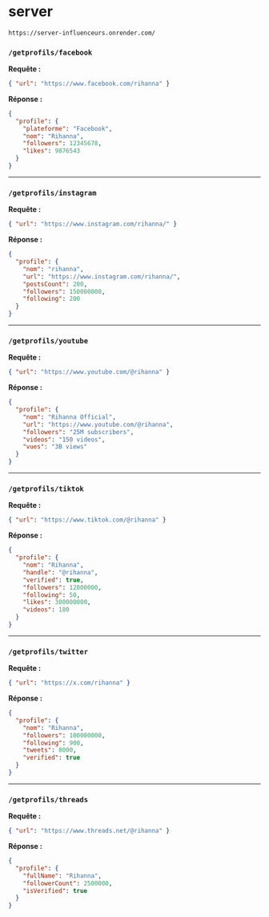 # server
```bash
https://server-influenceurs.onrender.com/
```
###  `/getprofils/facebook`

**Requête :**

```json
{ "url": "https://www.facebook.com/rihanna" }
```

**Réponse :**

```json
{
  "profile": {
    "plateforme": "Facebook",
    "nom": "Rihanna",
    "followers": 12345678,
    "likes": 9876543
  }
}
```

---

### `/getprofils/instagram`

**Requête :**

```json
{ "url": "https://www.instagram.com/rihanna/" }
```

**Réponse :**

```json
{
  "profile": {
    "nom": "rihanna",
    "url": "https://www.instagram.com/rihanna/",
    "postsCount": 200,
    "followers": 150000000,
    "following": 200
  }
}
```

---

###  `/getprofils/youtube`

**Requête :**

```json
{ "url": "https://www.youtube.com/@rihanna" }
```

**Réponse :**

```json
{
  "profile": {
    "nom": "Rihanna Official",
    "url": "https://www.youtube.com/@rihanna",
    "followers": "25M subscribers",
    "videos": "150 videos",
    "vues": "3B views"
  }
}
```

---

###  `/getprofils/tiktok`

**Requête :**

```json
{ "url": "https://www.tiktok.com/@rihanna" }
```

**Réponse :**

```json
{
  "profile": {
    "nom": "Rihanna",
    "handle": "@rihanna",
    "verified": true,
    "followers": 12000000,
    "following": 50,
    "likes": 300000000,
    "videos": 180
  }
}
```

---

###  `/getprofils/twitter`

**Requête :**

```json
{ "url": "https://x.com/rihanna" }
```

**Réponse :**

```json
{
  "profile": {
    "nom": "Rihanna",
    "followers": 100000000,
    "following": 900,
    "tweets": 8000,
    "verified": true
  }
}
```

---

###  `/getprofils/threads`

**Requête :**

```json
{ "url": "https://www.threads.net/@rihanna" }
```

**Réponse :**

```json
{
  "profile": {
    "fullName": "Rihanna",
    "followerCount": 2500000,
    "isVerified": true
  }
}
```
